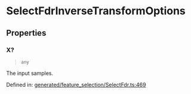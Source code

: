 # SelectFdrInverseTransformOptions

## Properties

### X?

> `any`

The input samples.

Defined in:  [generated/feature\_selection/SelectFdr.ts:469](https://github.com/transitive-bullshit/scikit-learn-ts/blob/122b3c0/packages/sklearn/src/generated/feature_selection/SelectFdr.ts#L469)

